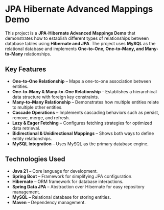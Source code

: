 # JPA Hibernate Advanced Mappings Demo

This project is a **JPA-Hibernate Advanced Mappings Demo** that demonstrates how to establish different types of relationships between database tables using **Hibernate and JPA**. The project uses **MySQL** as the relational database and implements **One-to-One, One-to-Many, and Many-to-Many** relationships.

## Key Features

- **One-to-One Relationship** – Maps a one-to-one association between entities.
- **One-to-Many & Many-to-One Relationship** – Establishes a hierarchical data structure with foreign key constraints.
- **Many-to-Many Relationship** – Demonstrates how multiple entities relate to multiple other entities.
- **Cascade Operations** – Implements cascading behaviors such as persist, remove, merge, and refresh.
- **Lazy & Eager Fetching** – Configures fetching strategies for optimized data retrieval.
- **Bidirectional & Unidirectional Mappings** – Shows both ways to define entity relationships.
- **MySQL Integration** – Uses MySQL as the primary database engine.

## Technologies Used

- **Java 21** – Core language for development.
- **Spring Boot** – Framework for simplifying JPA configuration.
- **Hibernate** – ORM framework for database interactions.
- **Spring Data JPA** – Abstraction over Hibernate for easy repository management.
- **MySQL** – Relational database for storing entities.
- **Maven** – Dependency management.



